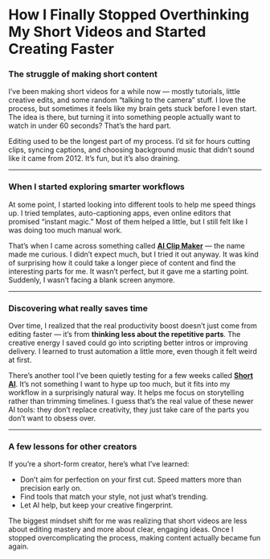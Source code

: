 # How I Finally Stopped Overthinking My Short Videos and Started Creating Faster  

### The struggle of making short content  
I’ve been making short videos for a while now — mostly tutorials, little creative edits, and some random “talking to the camera” stuff. I love the process, but sometimes it feels like my brain gets stuck before I even start. The idea is there, but turning it into something people actually want to watch in under 60 seconds? That’s the hard part.  

Editing used to be the longest part of my process. I’d sit for hours cutting clips, syncing captions, and choosing background music that didn’t sound like it came from 2012. It’s fun, but it’s also draining.  

---

### When I started exploring smarter workflows  
At some point, I started looking into different tools to help me speed things up. I tried templates, auto-captioning apps, even online editors that promised “instant magic.” Most of them helped a little, but I still felt like I was doing too much manual work.  

That’s when I came across something called [**AI Clip Maker**](https://www.short.ai/ai-clip-maker) — the name made me curious. I didn’t expect much, but I tried it out anyway. It was kind of surprising how it could take a longer piece of content and find the interesting parts for me. It wasn’t perfect, but it gave me a starting point. Suddenly, I wasn’t facing a blank screen anymore.  

---

### Discovering what really saves time  
Over time, I realized that the real productivity boost doesn’t just come from editing faster — it’s from **thinking less about the repetitive parts**. The creative energy I saved could go into scripting better intros or improving delivery. I learned to trust automation a little more, even though it felt weird at first.  

There’s another tool I’ve been quietly testing for a few weeks called [**Short AI**](https://www.short.ai). It’s not something I want to hype up too much, but it fits into my workflow in a surprisingly natural way. It helps me focus on storytelling rather than trimming timelines. I guess that’s the real value of these newer AI tools: they don’t replace creativity, they just take care of the parts you don’t want to obsess over.  

---

### A few lessons for other creators  
If you’re a short-form creator, here’s what I’ve learned:  
- Don’t aim for perfection on your first cut. Speed matters more than precision early on.  
- Find tools that match your style, not just what’s trending.  
- Let AI help, but keep your creative fingerprint.  

The biggest mindset shift for me was realizing that short videos are less about editing mastery and more about clear, engaging ideas. Once I stopped overcomplicating the process, making content actually became fun again.  
